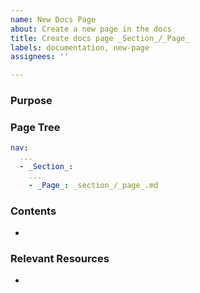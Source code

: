 ```yaml
---
name: New Docs Page
about: Create a new page in the docs
title: Create docs page _Section_/_Page_
labels: documentation, new-page
assignees: ''

---
```


### Purpose


### Page Tree
```yml
nav:
  ...
  - _Section_:
    ...
    - _Page_: _section_/_page_.md
```

### Contents
- 

### Relevant Resources
-
